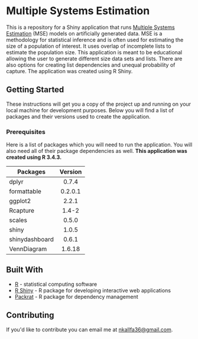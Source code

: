 # Multiple Systems Estimation

This is a repository for a Shiny application that runs [Multiple Systems Estimation](https://hrdag.org/2013/03/11/mse-the-basics/) (MSE) models on artificially generated data. MSE is a methodology for statistical inference and is often used for estimating the size of a population of interest. It uses overlap of incomplete lists to estimate the population size. This application is meant to be educational allowing the user to generate different size data sets and lists. There are also options for creating list dependencies and unequal probability of capture. The application was created using R Shiny.

## Getting Started

These instructions will get you a copy of the project up and running on your local machine for development purposes. Below you will find a list of packages and their versions used to create the application.

### Prerequisites

Here is a list of packages which you will need to run the application. You will also need all of their package dependencies as well. **This application was created using R 3.4.3.**

| Packages        | Version |
| --------------- |:-------:|
| dplyr           | 0.7.4   |
| formattable     | 0.2.0.1 |
| ggplot2         | 2.2.1   |
| Rcapture        | 1.4-2   |
| scales          | 0.5.0   |
| shiny           | 1.0.5   |
| shinydashboard  | 0.6.1   |
| VennDiagram     | 1.6.18  |


<!---

```
Give examples
```

### Installing

A step by step series of examples that tell you have to get a development env running

Say what the step will be

```
Give the example
```

And repeat

```
until finished
```

End with an example of getting some data out of the system or using it for a little demo

## Running the tests

Explain how to run the automated tests for this system

### Break down into end to end tests

Explain what these tests test and why

```
Give an example
```

### And coding style tests

Explain what these tests test and why

```
Give an example
```

## Deployment

Add additional notes about how to deploy this on a live system
-->

## Built With

* [R](https://www.r-project.org/) - statistical computing software
* [R Shiny](https://shiny.rstudio.com/) - R package for developing interactive web applications
* [Packrat](https://rstudio.github.io/packrat/) - R package for dependency management

## Contributing

If you'd like to contribute you can email me at nkallfa36@gmail.com.
<!---
## Versioning

We use [SemVer](http://semver.org/) for versioning. For the versions available, see the [tags on this repository](https://github.com/your/project/tags).

## Authors

* **Nicholas Kallfa**
## License

This project is licensed under the MIT License - see the [LICENSE.md](LICENSE.md) file for details

## Acknowledgments

* Hat tip to anyone who's code was used
* Inspiration
* etc
-->
